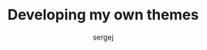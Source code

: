---
layout: blog
title:  "Developing my own themes"
author: sergej
categories: [Software Engineering]
image: assets/images/building-own-theme.jpg
image_caption: "Photo by <a href='https://unsplash.com/@alicegrace?utm_source=unsplash&utm_medium=referral&utm_content=creditCopyText' target='_blank'>Alice Dietrich</a> on <a href='https://unsplash.com/?utm_source=unsplash&utm_medium=referral&utm_content=creditCopyText' target='_blank'>Unsplash</a>"
toc: false
comments: true
featured: false
hidden: false
---